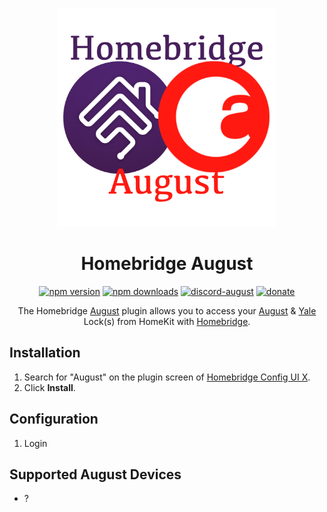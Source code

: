 <span align="center">

<a href="https://github.com/homebridge/verified/blob/latest/verified-plugins.json"><img alt="homebridge-verified" src="https://raw.githubusercontent.com/donavanbecker/homebridge-august/latest/august/Homebridge_x_August.svg?sanitize=true" width="350px"></a>

# Homebridge August

<a href="https://www.npmjs.com/package/homebridge-august"><img title="npm version" src="https://badgen.net/npm/v/homebridge-august?icon=npm&label" ></a>
<a href="https://www.npmjs.com/package/homebridge-august"><img title="npm downloads" src="https://badgen.net/npm/dt/homebridge-august?label=downloads" ></a>
<a href="https://discord.gg/8fpZA4S"><img title="discord-august" src="https://badgen.net/discord/online-members/8fpZA4S?icon=discord&label=discord" ></a>
<a href="https://paypal.me/donavanbecker"><img title="donate" src="https://badgen.net/badge/donate/paypal/yellow" ></a>

<p>The Homebridge <a href="https://august.com">August</a> 
plugin allows you to access your <a href="https://august.com">August</a> & <a href="https://shopyalehome.com">Yale</a>  Lock(s) from HomeKit with
  <a href="https://homebridge.io">Homebridge</a>. 
</p>

</span>

## Installation

1. Search for "August" on the plugin screen of [Homebridge Config UI X](https://github.com/oznu/homebridge-config-ui-x).
2. Click **Install**.

## Configuration

1. Login

## Supported August Devices

- ?
